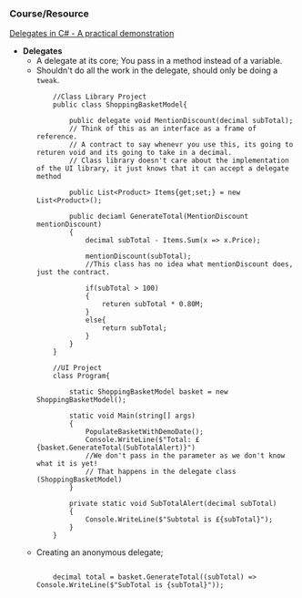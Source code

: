 ### **Course/Resource**  
[Delegates in C# - A practical demonstration](https://www.youtube.com/watch?v=R8Blt5c-Vi4)

- **Delegates**
  - A delegate at its core; You pass in a method instead of a variable. 
  - Shouldn't do all the work in the delegate, should only be doing a `tweak`.
    ```
        //Class Library Project
        public class ShoppingBasketModel{

            public delegate void MentionDiscount(decimal subTotal); 
            // Think of this as an interface as a frame of reference.
            // A contract to say whenevr you use this, its going to returen void and its going to take in a decimal. 
            // Class library doesn't care about the implementation of the UI library, it just knows that it can accept a delegate method

            public List<Product> Items{get;set;} = new List<Product>();

            public deciaml GenerateTotal(MentionDiscount mentionDiscount)
            {
                decimal subTotal - Items.Sum(x => x.Price);

                mentionDiscount(subTotal);
                //This class has no idea what mentionDiscount does, just the contract.

                if(subTotal > 100)
                {
                    returen subTotal * 0.80M;
                }
                else{
                    return subTotal;
                }
            }
        }

        //UI Project
        class Program{

            static ShoppingBasketModel basket = new ShoppingBasketModel();

            static void Main(string[] args)
            {
                PopulateBasketWithDemoDate();
                Console.WriteLine($"Total: £{basket.GenerateTotal(SubTotalAlert)}")
                //We don't pass in the parameter as we don't know what it is yet!
                // That happens in the delegate class (ShoppingBasketModel)
            }

            private static void SubTotalAlert(decimal subTotal)
            {
                Console.WriteLine($"Subtotal is £{subTotal}");
            }
        }

    ``` 
  - Creating an anonymous delegate; 
    ```

        decimal total = basket.GenerateTotal((subTotal) => Console.WriteLine($"SubTotal is {subTotal}"));

    ```